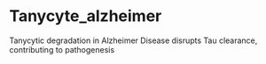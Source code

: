 # Tanycyte_alzheimer
Tanycytic degradation in Alzheimer Disease disrupts Tau clearance, contributing to pathogenesis
